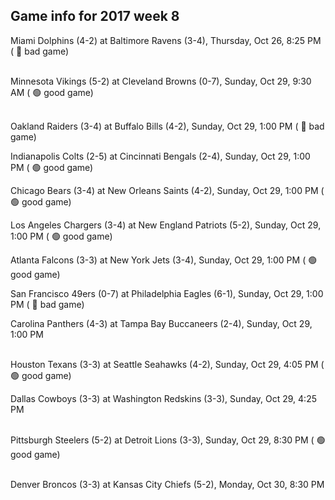 ## Game info for 2017 week 8
Miami Dolphins (4-2) at Baltimore Ravens (3-4), Thursday, Oct 26, 8:25 PM (	:red_circle: bad game)

<br/>Minnesota Vikings (5-2) at Cleveland Browns (0-7), Sunday, Oct 29, 9:30 AM (	:green_circle: good game)

<br/>Oakland Raiders (3-4) at Buffalo Bills (4-2), Sunday, Oct 29, 1:00 PM (	:red_circle: bad game)

Indianapolis Colts (2-5) at Cincinnati Bengals (2-4), Sunday, Oct 29, 1:00 PM (	:green_circle: good game)

Chicago Bears (3-4) at New Orleans Saints (4-2), Sunday, Oct 29, 1:00 PM (	:green_circle: good game)

Los Angeles Chargers (3-4) at New England Patriots (5-2), Sunday, Oct 29, 1:00 PM (	:green_circle: good game)

Atlanta Falcons (3-3) at New York Jets (3-4), Sunday, Oct 29, 1:00 PM (	:green_circle: good game)

San Francisco 49ers (0-7) at Philadelphia Eagles (6-1), Sunday, Oct 29, 1:00 PM (	:red_circle: bad game)

Carolina Panthers (4-3) at Tampa Bay Buccaneers (2-4), Sunday, Oct 29, 1:00 PM

<br/>Houston Texans (3-3) at Seattle Seahawks (4-2), Sunday, Oct 29, 4:05 PM (	:green_circle: good game)

Dallas Cowboys (3-3) at Washington Redskins (3-3), Sunday, Oct 29, 4:25 PM

<br/>Pittsburgh Steelers (5-2) at Detroit Lions (3-3), Sunday, Oct 29, 8:30 PM (	:green_circle: good game)

<br/>Denver Broncos (3-3) at Kansas City Chiefs (5-2), Monday, Oct 30, 8:30 PM

